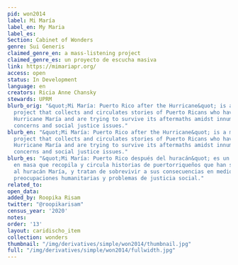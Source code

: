 ```yaml
---
pid: won2014
label: Mi María
label_en: My Maria
label_es:
Section: Cabinet of Wonders
genre: Sui Generis
claimed_genre_en: a mass-listening project
claimed_genre_es: un proyecto de escucha masiva
link: https://mimariapr.org/
access: open
status: In Development
language: en
creators: Ricia Anne Chansky
stewards: UPRM
blurb_orig: "&quot;Mi María: Puerto Rico after the Hurricane&quot; is a mass-listening
  project that collects and circulates stories of Puerto Ricans who have survived
  Hurricane María and are trying to survive its aftermaths amidst innumerable humanitarian
  concerns and social justice issues."
blurb_en: "&quot;Mi María: Puerto Rico after the Hurricane&quot; is a mass-listening
  project that collects and circulates stories of Puerto Ricans who have survived
  Hurricane María and are trying to survive its aftermaths amidst innumerable humanitarian
  concerns and social justice issues."
blurb_es: "&quot;Mi María: Puerto Rico después del huracán&quot; es un proyecto de escucha
  en masa que recopila y circula historias de puertorriqueños que han sobrevivido
  al huracán María, y tratan de sobrevivir a sus consecuencias en medio de innumerables
  preocupaciones humanitarias y problemas de justicia social."
related_to:
open_data:
added_by: Roopika Risam
twitter: "@roopikarisam"
census_year: '2020'
notes:
order: '13'
layout: caridischo_item
collection: wonders
thumbnail: "/img/derivatives/simple/won2014/thumbnail.jpg"
full: "/img/derivatives/simple/won2014/fullwidth.jpg"
---
```

